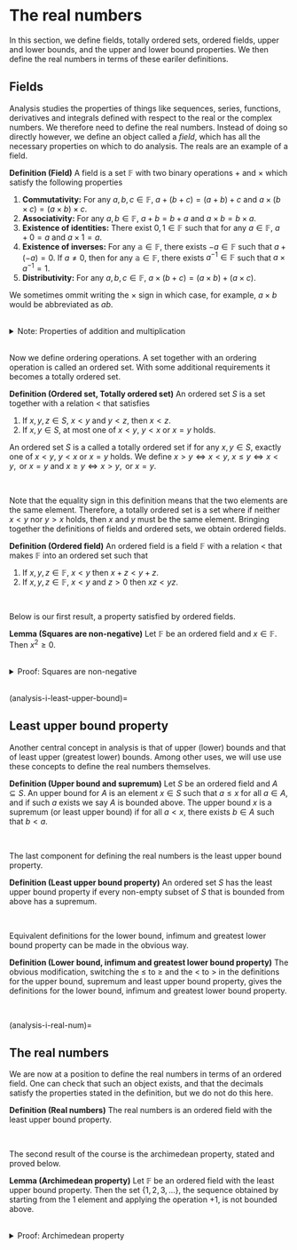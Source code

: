 # The real numbers

In this section, we define fields, totally ordered sets, ordered fields, upper and lower bounds, and the upper and lower bound properties.
We then define the real numbers in terms of these eariler definitions.

## Fields

Analysis studies the properties of things like sequences, series, functions, derivatives and integrals defined with respect to the real or the complex numbers.
We therefore need to define the real numbers.
Instead of doing so directly however, we define an object called a *field*, which has all the necessary properties on which to do analysis.
The reals are an example of a field.

<div class="definition">

**Definition (Field)** A field is a set $\mathbb{F}$ with two binary operations $+$ and $\times$ which satisfy the following properties
        
1. **Commutativity:** For any $a, b, c \in \mathbb{F}$, $a + (b + c) = (a + b) + c$ and $a \times (b \times c) = (a \times b) \times c$.
2. **Associativity:** For any $a, b \in \mathbb{F}$, $a + b = b + a$ and $a \times b = b \times a$.
3. **Existence of identities:** There exist $0, 1 \in \mathbb{F}$ such that for any $a \in \mathbb{F}$, $a + 0 = a$ and $a \times 1 = a$.
4. **Existence of inverses:** For any $\mathbb{a} \in \mathbb{F}$, there exists $-a \in \mathbb{F}$ such that $a + (-a) = 0$. If $a \neq 0$, then for any $\mathbb{a} \in \mathbb{F}$, there exists $a^{-1} \in \mathbb{F}$ such that $a \times a^{-1} = 1$.
5. **Distributivity:** For any $a, b, c \in \mathbb{F}$, $a \times (b + c) = (a \times b) + (a \times c)$.
    
We sometimes ommit writing the $\times$ sign in which case, for example, $a \times b$ would be abbreviated as $ab$.
    
</div>
<br>

<details class="proof">
<summary>Note: Properties of addition and multiplication</summary>

It is interesting to note that under the first three conditions, addition and multiplication have the same standing, in the sense that they are both binary operations namely commutativity, associativity and existence of identities.
Now, if we assume that inverses exist for addition and require distributivity, we see that
    
$$\begin{equation}
a \times 0 + a = a \times 0 + a \times 1 = a \times (0 + 1) = a \times 1 = a \implies a \times 0 = 0.
\end{equation}$$
    
Now since $a \times 0 = 0$ for any $a$, we see that multiplication by $0$ is a many-to-one map, which is not invertible.
So that's why we exclude $0$ from the condition for the existence of inverses.
The distributivity property sets addition and multiplication apart.

</details>
<br>

Now we define ordering operations.
A set together with an ordering operation is called an ordered set.
With some additional requirements it becomes a totally ordered set.

<div class="definition">

**Definition (Ordered set, Totally ordered set)** An ordered set $S$ is a set together with a relation $<$ that satisfies
    
1. If $x, y, z \in S$, $x < y$ and $y < z$, then $x < z$.
2. If $x, y \in S$, at most one of $x < y$, $y < x$ or $x = y$ holds.
    
An ordered set $S$ is a called a totally ordered set if for any $x, y \in S$, exactly one of $x < y$, $y < x$ or $x = y$ holds.
We define $x > y \iff x < y$, $x \leq y \iff x < y, \text{ or } x = y$ and $x \geq y \iff x > y, \text{ or } x = y$.
    
</div>
<br>

Note that the equality sign in this definition means that the two elements are the same element.
Therefore, a totally ordered set is a set where if neither $x < y$ nor $y > x$ holds, then $x$ and $y$ must be the same element.
Bringing together the definitions of fields and ordered sets, we obtain ordered fields.


<div class="definition">

**Definition (Ordered field)** An ordered field is a field $\mathbb{F}$ with a relation $<$ that makes $\mathbb{F}$ into an ordered set such that
    
1. If $x, y, z \in \mathbb{F}$, $x < y$ then $x + z < y + z$.
2. If $x, y, z \in \mathbb{F}$, $x < y$ and $z > 0$ then $xz < yz$.
    
</div>
<br>

Below is our first result, a property satisfied by ordered fields.

<div class="lemma">

**Lemma (Squares are non-negative)** Let $\mathbb{F}$ be an ordered field and $x \in \mathbb{F}$. Then $x^2 \geq 0$.
    
</div>
<br>

<details class="proof">
<summary>Proof: Squares are non-negative</summary>

Let $x \in \mathbb{F}$ and $x \in \mathbb{F}$.
Exactly one of $x = 0$, $x < 0$ or $x > 0$ holds, and we consdider them separately.
In the first case

$$\begin{align}
x = 0 \implies x^2 = 0 \implies x^2 \geq 0.
\end{align}$$

In the second case
    
$$\begin{align}
x > 0 \implies x^2 > 0.
\end{align}$$

In the third case, 
 
$$\begin{align}
x < 0 \implies x + (-x) < 0 + (-x) \implies 0 < -x, \text{ hence }(-x)^2 = x^2 > 0.
\end{align}$$
    
concluding the proof.
    
    
In the off chance one really wants to show the fact that $(-x)^2 = x^2$, which was used in the last case, here's one way.
Consider 
 
$$\begin{align}
x + (-x) = 0 \implies x^2 + (-x)x = 0
\end{align}$$
    
and also that
    
$$\begin{align}
x + (-x) = 0 \implies (-x)x + (-x)^2 = 0.
\end{align}$$
    
Combining these two identities we obtain $x^2 = (-x)^2$. We can sleep peacefully.

</details>
<br>

(analysis-i-least-upper-bound)=
## Least upper bound property

Another central concept in analysis is that of upper (lower) bounds and that of least upper (greatest lower) bounds.
Among other uses, we will use use these concepts to define the real numbers themselves.

<div class="definition">

**Definition (Upper bound and supremum)** Let $S$ be an ordered field and $A \subseteq S$.
An upper bound for $A$ is an element $x \in S$ such that $a \leq x$ for all $a \in A$, and if such $a$ exists we say $A$ is bounded above.
The upper bound $x$ is a supremum (or least upper bound) if for all $a < x$, there exists $b \in A$ such that $b < a$.
    
</div>
<br>

The last component for defining the real numbers is the least upper bound property.

<div class="definition">

**Definition (Least upper bound property)** An ordered set $S$ has the least upper bound property if every non-empty subset of $S$ that is bounded from above has a supremum.
    
</div>
<br>

Equivalent definitions for the lower bound, infimum and greatest lower bound property can be made in the obvious way.

<div class="definition">

**Definition (Lower bound, infimum and greatest lower bound property)** The obvious modification, switching the $\leq$ to $\geq$ and the $<$ to $>$ in the definitions for the upper bound, supremum and least upper bound property, gives the definitions for the lower bound, infimum and greatest lower bound property.
    
</div>
<br>

(analysis-i-real-num)=
## The real numbers

We are now at a position to define the real numbers in terms of an ordered field. One can check that such an object exists, and that the decimals satisfy the properties stated in the definition, but we do not do this here.

<div class="definition">

**Definition (Real numbers)** The real numbers is an ordered field with the least upper bound property.
    
</div>
<br>

The second result of the course is the archimedean property, stated and proved below.

<div class="lemma">

**Lemma (Archimedean property)** Let $\mathbb{F}$ be an ordered field with the least upper bound property.
Then the set $\{1, 2, 3, ...\}$, the sequence obtained by starting from the $1$ element and applying the operation $+ 1$, is not bounded above.
    
</div>
<br>


<details class="proof">
<summary>Proof: Archimedean property</summary>

If $\{1, 2, 3, ...\}$ has an upper bound, it must also have a least upper bound $x$ by the least upper bound property. Since $x$ is a least upper bound, $x - 1$ is not a least upper bound so there exists $n > x - 1$.
Therefore $n + 1 > x$ and $x$ is not an upper bound, reaching a contradiction.

</details>
<br>